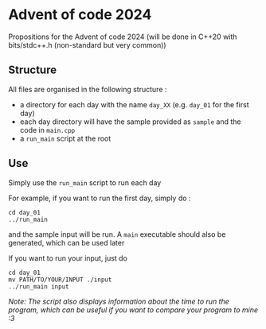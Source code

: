# Advent of code 2024

Propositions for the Advent of code 2024 (will be done in C++20 with bits/stdc++.h (non-standard but very common))

## Structure

All files are organised in the following structure :

- a directory for each day with the name `day_XX` (e.g. `day_01` for the first day)
- each day directory will have the sample provided as `sample` and the code in `main.cpp`
- a `run_main` script at the root

## Use

Simply use the `run_main` script to run each day

For example, if you want to run the first day, simply do :

```shell
cd day_01
../run_main
```

and the sample input will be run. A `main` executable should also be generated, which can be used later

If you want to run your input, just do

```shell
cd day_01
mv PATH/TO/YOUR/INPUT ./input
../run_main input
```

*Note: The script also displays information about the time to run the program, which can be useful if you want to compare your program to mine :3*

